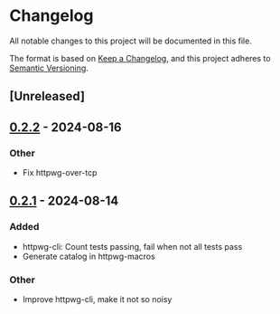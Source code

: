 # Changelog
All notable changes to this project will be documented in this file.

The format is based on [Keep a Changelog](https://keepachangelog.com/en/1.0.0/),
and this project adheres to [Semantic Versioning](https://semver.org/spec/v2.0.0.html).

## [Unreleased]

## [0.2.2](https://github.com/bearcove/loona/compare/httpwg-cli-v0.2.1...httpwg-cli-v0.2.2) - 2024-08-16

### Other
- Fix httpwg-over-tcp

## [0.2.1](https://github.com/bearcove/loona/compare/httpwg-cli-v0.2.0...httpwg-cli-v0.2.1) - 2024-08-14

### Added
- httpwg-cli: Count tests passing, fail when not all tests pass
- Generate catalog in httpwg-macros

### Other
- Improve httpwg-cli, make it not so noisy
